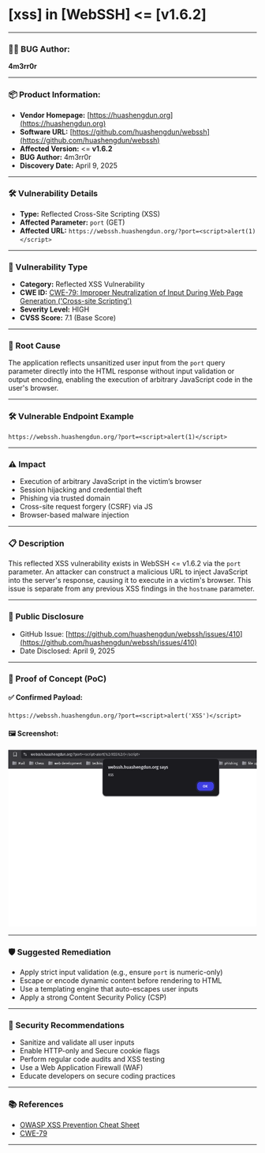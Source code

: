 
# \[xss] in \[WebSSH] <= \[v1.6.2]

---

### 👨‍💻 BUG Author:

**4m3rr0r**

---

### 📦 Product Information:

* **Vendor Homepage:** [https://huashengdun.org](https://huashengdun.org)
* **Software URL:** [https://github.com/huashengdun/webssh](https://github.com/huashengdun/webssh)
* **Affected Version:** <= **v1.6.2**
* **BUG Author:** 4m3rr0r
* **Discovery Date:** April 9, 2025

---

### 🛠 Vulnerability Details

* **Type:** Reflected Cross-Site Scripting (XSS)
* **Affected Parameter:** `port` (GET)
* **Affected URL:**
  `https://webssh.huashengdun.org/?port=<script>alert(1)</script>`

---

### 🧨 Vulnerability Type

* **Category:** Reflected XSS Vulnerability
* **CWE ID:** [CWE-79: Improper Neutralization of Input During Web Page Generation ('Cross-site Scripting')](https://cwe.mitre.org/data/definitions/79.html)
* **Severity Level:** HIGH
* **CVSS Score:** 7.1 (Base Score)

---

### 🧬 Root Cause

The application reflects unsanitized user input from the `port` query parameter directly into the HTML response without input validation or output encoding, enabling the execution of arbitrary JavaScript code in the user's browser.

---

### 🛠 Vulnerable Endpoint Example

```url
https://webssh.huashengdun.org/?port=<script>alert(1)</script>
```

---

### ⚠️ Impact

* Execution of arbitrary JavaScript in the victim’s browser
* Session hijacking and credential theft
* Phishing via trusted domain
* Cross-site request forgery (CSRF) via JS
* Browser-based malware injection

---

### 📋 Description

This reflected XSS vulnerability exists in WebSSH <= v1.6.2 via the `port` parameter. An attacker can construct a malicious URL to inject JavaScript into the server's response, causing it to execute in a victim's browser. This issue is separate from any previous XSS findings in the `hostname` parameter.

---

### 🔗 Public Disclosure

* GitHub Issue: [https://github.com/huashengdun/webssh/issues/410](https://github.com/huashengdun/webssh/issues/410)
* Date Disclosed: April 9, 2025

---

### 🔬 Proof of Concept (PoC)

#### ✅ Confirmed Payload:

```url
https://webssh.huashengdun.org/?port=<script>alert('XSS')</script>
```

#### 🖼 Screenshot:

![xss](./Images/2025-07-10_16-20.png) 

---

### 🛡 Suggested Remediation

* Apply strict input validation (e.g., ensure `port` is numeric-only)
* Escape or encode dynamic content before rendering to HTML
* Use a templating engine that auto-escapes user inputs
* Apply a strong Content Security Policy (CSP)

---

### 🔐 Security Recommendations

* Sanitize and validate all user inputs
* Enable HTTP-only and Secure cookie flags
* Perform regular code audits and XSS testing
* Use a Web Application Firewall (WAF)
* Educate developers on secure coding practices

---

### 📚 References

* [OWASP XSS Prevention Cheat Sheet](https://owasp.org/www-project-cheat-sheets/cheatsheets/Cross_Site_Scripting_Prevention_Cheat_Sheet.html)
* [CWE-79](https://cwe.mitre.org/data/definitions/79.html)

---
